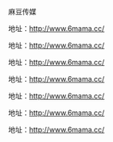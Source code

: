 麻豆传媒

地址：http://www.6mama.cc/

地址：http://www.6mama.cc/

地址：http://www.6mama.cc/

地址：http://www.6mama.cc/

地址：http://www.6mama.cc/

地址：http://www.6mama.cc/

地址：http://www.6mama.cc/
